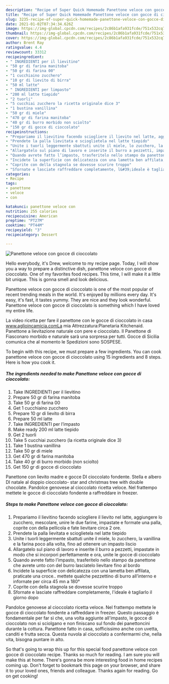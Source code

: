 ```yaml
---
description: "Recipe of Super Quick Homemade Panettone veloce con gocce di cioccolato"
title: "Recipe of Super Quick Homemade Panettone veloce con gocce di cioccolato"
slug: 3235-recipe-of-super-quick-homemade-panettone-veloce-con-gocce-di-cioccolato
date: 2021-01-02T07:34:34.626Z
image: https://img-global.cpcdn.com/recipes/2c86b1afa931fcde/751x532cq70/panettone-veloce-con-gocce-di-cioccolato-recipe-main-photo.jpg
thumbnail: https://img-global.cpcdn.com/recipes/2c86b1afa931fcde/751x532cq70/panettone-veloce-con-gocce-di-cioccolato-recipe-main-photo.jpg
cover: https://img-global.cpcdn.com/recipes/2c86b1afa931fcde/751x532cq70/panettone-veloce-con-gocce-di-cioccolato-recipe-main-photo.jpg
author: Brent Ray
ratingvalue: 4.4
reviewcount: 33312
recipeingredient:
- " INGREDIENTI per il lievitino"
- "50 gr di farina manitoba"
- "50 gr di farina 00"
- "1 cucchiaino zucchero"
- "10 gr di lievito di birra"
- "50 ml latte"
- " INGREDIENTI per limpasto"
- "200 ml latte tiepido"
- "2 tuorli"
- "5 cucchiai zucchero la ricetta originale dice 3"
- "1 bustina vanillina"
- "50 gr di miele"
- "470 gr di farina manitoba"
- "40 gr di burro morbido non sciolto"
- "150 gr di gocce di cioccolato"
recipeinstructions:
- "Prepariamo il lievitino facendo sciogliere il lievito nel latte, aggiungere lo zucchero, mescolare, unire le due farine, impastate e formate una palla, coprite con della pellicola e fate lievitare circa 2 ore."
- "Prendete la palla lievitata e scioglietela nel latte tiepido"
- "Unite i tuorli leggermente sbattuti unite il miele, lo zucchero, la vanillina e la farina poco alla volta, fino ad ottenere un impasto liscio"
- "Allargatelo sul piano di lavoro e inserite il burro a pezzetti, impastate in modo che si incorpori perfettamente e ora, unite le gocce di cioccolato"
- "Quando avrete fatto l’impasto, trasferitelo nello stampo da panettone che avrete unto con del burro lasciatelo lievitare fino al bordo"
- "Incidete la superficie con delicatezza con una lametta ben affilata, praticate una croce.. mettete qualche pezzettino di burro all’interno e infornate per circa 45 mn a 180°"
- "Coprite con della stagnola se dovesse scurire troppo"
- "Sfornate e lasciate raffreddare completamente, l&#39;ideale è tagliarlo il giorno dopo"
categories:
- Recipe
tags:
- panettone
- veloce
- con

katakunci: panettone veloce con 
nutrition: 255 calories
recipecuisine: American
preptime: "PT27M"
cooktime: "PT44M"
recipeyield: "3"
recipecategory: Dessert

---
```



![Panettone veloce con gocce di cioccolato](https://img-global.cpcdn.com/recipes/2c86b1afa931fcde/751x532cq70/panettone-veloce-con-gocce-di-cioccolato-recipe-main-photo.jpg)

Hello everybody, it's Drew, welcome to my recipe page. Today, I will show you a way to prepare a distinctive dish, panettone veloce con gocce di cioccolato. One of my favorites food recipes. This time, I will make it a little bit unique. This is gonna smell and look delicious.

Panettone veloce con gocce di cioccolato is one of the most popular of recent trending meals in the world. It's enjoyed by millions every day. It's easy, it's fast, it tastes yummy. They are nice and they look wonderful. Panettone veloce con gocce di cioccolato is something which I have loved my entire life.

La video ricetta per fare il panettone con le gocce di cioccolato in casa www.aglioincamicia.comLa mia Attrezzatura:Planetaria Kitchenaid. Panettone a lievitazione naturale con pere e cioccolato. Il Panettone di Fiasconaro morbido e naturale sarà una sorpresa per tutti. Gocce di Sicilia comunica che al momento le Spedizioni sono SOSPESE.


To begin with this recipe, we must prepare a few ingredients. You can cook panettone veloce con gocce di cioccolato using 15 ingredients and 8 steps. Here is how you cook it.

<!--inarticleads1-->

##### The ingredients needed to make Panettone veloce con gocce di cioccolato:

1. Take  INGREDIENTI per il lievitino
1. Prepare 50 gr di farina manitoba
1. Take 50 gr di farina 00
1. Get 1 cucchiaino zucchero
1. Prepare 10 gr di lievito di birra
1. Prepare 50 ml latte
1. Take  INGREDIENTI per l’impasto
1. Make ready 200 ml latte tiepido
1. Get 2 tuorli
1. Take 5 cucchiai zucchero (la ricetta originale dice 3)
1. Take 1 bustina vanillina
1. Take 50 gr di miele
1. Get 470 gr di farina manitoba
1. Take 40 gr di burro morbido (non sciolto)
1. Get 150 gr di gocce di cioccolato


Panettone con lievito madre e gocce DI cioccolato fondente. Stella e albero DI natale al doppio cioccolato- star and christmas tree with double chocolate. Pandolce genovese al cioccolato ricetta veloce. Nel frattempo mettete le gocce di cioccolato fondente a raffreddare in freezer. 

<!--inarticleads2-->

##### Steps to make Panettone veloce con gocce di cioccolato:

1. Prepariamo il lievitino facendo sciogliere il lievito nel latte, aggiungere lo zucchero, mescolare, unire le due farine, impastate e formate una palla, coprite con della pellicola e fate lievitare circa 2 ore.
1. Prendete la palla lievitata e scioglietela nel latte tiepido
1. Unite i tuorli leggermente sbattuti unite il miele, lo zucchero, la vanillina e la farina poco alla volta, fino ad ottenere un impasto liscio
1. Allargatelo sul piano di lavoro e inserite il burro a pezzetti, impastate in modo che si incorpori perfettamente e ora, unite le gocce di cioccolato
1. Quando avrete fatto l’impasto, trasferitelo nello stampo da panettone che avrete unto con del burro lasciatelo lievitare fino al bordo
1. Incidete la superficie con delicatezza con una lametta ben affilata, praticate una croce.. mettete qualche pezzettino di burro all’interno e infornate per circa 45 mn a 180°
1. Coprite con della stagnola se dovesse scurire troppo
1. Sfornate e lasciate raffreddare completamente, l&#39;ideale è tagliarlo il giorno dopo


Pandolce genovese al cioccolato ricetta veloce. Nel frattempo mettete le gocce di cioccolato fondente a raffreddare in freezer. Questo passaggio è fondamentale per far sì che, una volta aggiunte all&#39;impasto, le gocce di cioccolato non si sciolgano e non finiscano sul fondo dei panettoncini durante la cottura. Panettone fatto in casa, sofficissimo anche con uvetta, canditi e frutta secca. Questa nuvola al cioccolato a confermarmi che, nella vita, bisogna puntare in alto. 

So that's going to wrap this up for this special food panettone veloce con gocce di cioccolato recipe. Thanks so much for reading. I am sure you will make this at home. There's gonna be more interesting food in home recipes coming up. Don't forget to bookmark this page on your browser, and share it to your loved ones, friends and colleague. Thanks again for reading. Go on get cooking!
